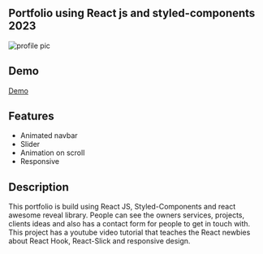 
## Portfolio using React js and styled-components 2023

<img src="https://drive.google.com/file/d/1Xks2u83YWtOYbzzOgjRkBkKdtfu5tCz2/view?usp=share_link" alt="profile pic"/>

## Demo
[Demo](https://shailezb7.github.io/)



## Features

- Animated navbar
- Slider
- Animation on scroll
- Responsive

## Description

This portfolio is build using React JS, Styled-Components and react awesome reveal library. People can see the owners services, projects, clients ideas and also has a contact form for people to get in touch with. This project has a youtube video tutorial that teaches the React newbies about React Hook, React-Slick and responsive design.




